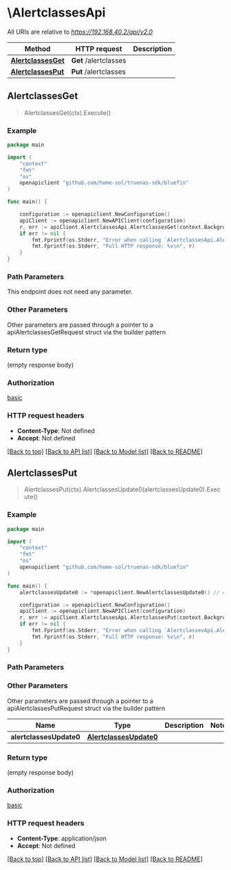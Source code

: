 # \AlertclassesApi

All URIs are relative to *https://192.168.40.2/api/v2.0*

Method | HTTP request | Description
------------- | ------------- | -------------
[**AlertclassesGet**](AlertclassesApi.md#AlertclassesGet) | **Get** /alertclasses | 
[**AlertclassesPut**](AlertclassesApi.md#AlertclassesPut) | **Put** /alertclasses | 



## AlertclassesGet

> AlertclassesGet(ctx).Execute()





### Example

```go
package main

import (
    "context"
    "fmt"
    "os"
    openapiclient "github.com/home-sol/truenas-sdk/bluefin"
)

func main() {

    configuration := openapiclient.NewConfiguration()
    apiClient := openapiclient.NewAPIClient(configuration)
    r, err := apiClient.AlertclassesApi.AlertclassesGet(context.Background()).Execute()
    if err != nil {
        fmt.Fprintf(os.Stderr, "Error when calling `AlertclassesApi.AlertclassesGet``: %v\n", err)
        fmt.Fprintf(os.Stderr, "Full HTTP response: %v\n", r)
    }
}
```

### Path Parameters

This endpoint does not need any parameter.

### Other Parameters

Other parameters are passed through a pointer to a apiAlertclassesGetRequest struct via the builder pattern


### Return type

 (empty response body)

### Authorization

[basic](../README.md#basic)

### HTTP request headers

- **Content-Type**: Not defined
- **Accept**: Not defined

[[Back to top]](#) [[Back to API list]](../README.md#documentation-for-api-endpoints)
[[Back to Model list]](../README.md#documentation-for-models)
[[Back to README]](../README.md)


## AlertclassesPut

> AlertclassesPut(ctx).AlertclassesUpdate0(alertclassesUpdate0).Execute()





### Example

```go
package main

import (
    "context"
    "fmt"
    "os"
    openapiclient "github.com/home-sol/truenas-sdk/bluefin"
)

func main() {
    alertclassesUpdate0 := *openapiclient.NewAlertclassesUpdate0() // AlertclassesUpdate0 |  (optional)

    configuration := openapiclient.NewConfiguration()
    apiClient := openapiclient.NewAPIClient(configuration)
    r, err := apiClient.AlertclassesApi.AlertclassesPut(context.Background()).AlertclassesUpdate0(alertclassesUpdate0).Execute()
    if err != nil {
        fmt.Fprintf(os.Stderr, "Error when calling `AlertclassesApi.AlertclassesPut``: %v\n", err)
        fmt.Fprintf(os.Stderr, "Full HTTP response: %v\n", r)
    }
}
```

### Path Parameters



### Other Parameters

Other parameters are passed through a pointer to a apiAlertclassesPutRequest struct via the builder pattern


Name | Type | Description  | Notes
------------- | ------------- | ------------- | -------------
 **alertclassesUpdate0** | [**AlertclassesUpdate0**](AlertclassesUpdate0.md) |  | 

### Return type

 (empty response body)

### Authorization

[basic](../README.md#basic)

### HTTP request headers

- **Content-Type**: application/json
- **Accept**: Not defined

[[Back to top]](#) [[Back to API list]](../README.md#documentation-for-api-endpoints)
[[Back to Model list]](../README.md#documentation-for-models)
[[Back to README]](../README.md)

